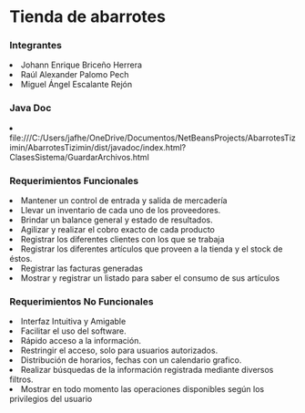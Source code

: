 <h1>Tienda de abarrotes</h1>
<h3>Integrantes</h3>
<li>Johann Enrique Briceño Herrera</li>
<li>Raúl Alexander Palomo Pech</li>
<li>Miguel Ángel Escalante Rejón</li>

<h3>Java Doc</h3>
<li>file:///C:/Users/jafhe/OneDrive/Documentos/NetBeansProjects/AbarrotesTizimin/AbarrotesTizimin/dist/javadoc/index.html?ClasesSistema/GuardarArchivos.html</li>
<h3>Requerimientos Funcionales</h3>

<li>Mantener un control de entrada y salida de mercadería</li>

<li>Llevar un inventario de cada uno de los proveedores.</li>

<li>Brindar un balance general y estado de resultados.</li>

<li>Agilizar y realizar el cobro exacto de cada producto</li>

<li>Registrar los diferentes clientes con los que se trabaja</li>

<li>Registrar los diferentes artículos que proveen a la tienda y el stock de éstos.</li>

<li>Registrar las facturas generadas</li>

<li>Mostrar y registrar un listado para saber el consumo de sus artículos</li>

<h3>Requerimientos No Funcionales</h3>
<li>Interfaz Intuitiva y Amigable</li>
<li>Facilitar el uso del software.</li>
<li>Rápido acceso a la información.</li>
<li>Restringir el acceso, solo para usuarios autorizados.</li>
<li>Distribución de horarios, fechas con un calendario grafico.</li>
<li>Realizar búsquedas de la información registrada mediante diversos filtros.</li>
<li>Mostrar en todo momento las operaciones disponibles según los privilegios del usuario</li>


